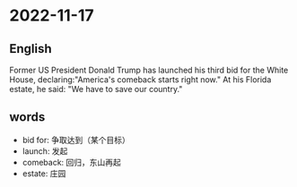 # 2022-11-17

## English
Former US President Donald Trump has
launched his third bid for the White House, 
declaring:"America's comeback starts right
now." At his Florida estate, he said:
"We have to save our country."

## words
* bid for: 争取达到（某个目标）
* launch: 发起
* comeback: 回归，东山再起
* estate: 庄园
